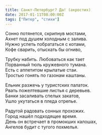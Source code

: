 ```yaml
---
title: Санкт-Петербург? Да! (акростих)
date: 2017-01-11T08:00:00Z
tags: ["Питер", "стихи"]
---
```


Сонно потянется, скрипнув мостами,  
Ахнет под душем холодным с залива.  
Нужно успеть побрататься с котами,  
Кофе сварить, отыскать бы огниво,

Трубку набить. Любоваться как тает  
Порванный тюль кружевного тумана.  
Есть с аппетитом крылатые стаи.  
Тростью гонять по газонам каштаны.

Ельник разжечь у туристских палаток.  
Рвать пожелтевшие листья с деревьев.  
Банки засаливать спелых закатов,  
Ушло укутаться в пледа отрепье.

Радугой радовать сонных прохожих.  
Город нашёл подходящее время.  
День он встречает в промокших калошах,  
Ангелов будит с тугого похмелья.  

